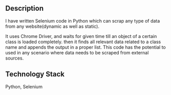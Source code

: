 ## Description
I have written Selenium code in Python which can scrap any type of data from any website(dynamic as well as static).

It uses Chrome Driver, and waits for given time till an object of a certain class is loaded completely. then it finds all relevant data related to a class name and appends the output in a proper list. This code has the potential to used in any scenario where data needs to be scraped from external sources.

## Technology Stack
Python, Selenium